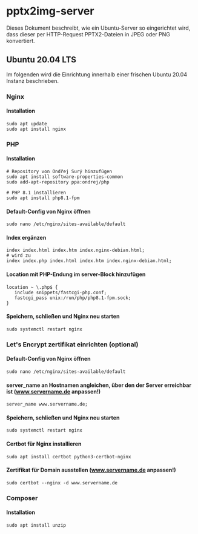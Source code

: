 # pptx2img-server
Dieses Dokument beschreibt, wie ein Ubuntu-Server so eingerichtet wird, dass dieser per HTTP-Request PPTX2-Dateien in JPEG oder PNG konvertiert.

## Ubuntu 20.04 LTS
Im folgenden wird die Einrichtung innerhalb einer frischen Ubuntu 20.04 Instanz beschrieben.

### Nginx
#### Installation
```
sudo apt update
sudo apt install nginx
```

### PHP
#### Installation
```
# Repository von Ondřej Surý hinzufügen
sudo apt install software-properties-common
sudo add-apt-repository ppa:ondrej/php

# PHP 8.1 installieren
sudo apt install php8.1-fpm
```

#### Default-Config von Nginx öffnen
```
sudo nano /etc/nginx/sites-available/default
```

#### Index ergänzen
```
index index.html index.htm index.nginx-debian.html;
# wird zu 
index index.php index.html index.htm index.nginx-debian.html;
```

#### Location mit PHP-Endung im server-Block hinzufügen
```
location ~ \.php$ {
   include snippets/fastcgi-php.conf;
   fastcgi_pass unix:/run/php/php8.1-fpm.sock;
}
```

#### Speichern, schließen und Nginx neu starten
```
sudo systemctl restart nginx
```

### Let's Encrypt zertifikat einrichten (optional)

#### Default-Config von Nginx öffnen
```
sudo nano /etc/nginx/sites-available/default
```

#### server_name an Hostnamen angleichen, über den der Server erreichbar ist (www.servername.de anpassen!)
```
server_name www.servername.de;
```

#### Speichern, schließen und Nginx neu starten
```
sudo systemctl restart nginx
```

#### Certbot für Nginx installieren
```
sudo apt install certbot python3-certbot-nginx
```

#### Zertifikat für Domain ausstellen (www.servername.de anpassen!)
```
sudo certbot --nginx -d www.servername.de
```

### Composer
#### Installation
```
sudo apt install unzip
```
